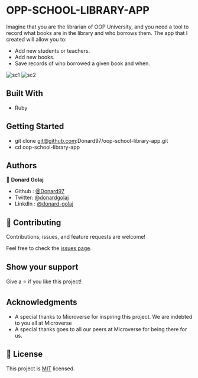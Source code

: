 # OPP-SCHOOL-LIBRARY-APP

Imagine that you are the librarian of OOP University, and you need a tool to record what books are in the library and who borrows them. The app that I created will allow you to:

- Add new students or teachers.
- Add new books.
- Save records of who borrowed a given book and when.

![sc1](https://user-images.githubusercontent.com/74506933/142516607-0af2904c-7835-4a39-aebb-e81f9660f62a.PNG)
![sc2](https://user-images.githubusercontent.com/74506933/142516613-2bad5944-cf7a-481d-a3e3-12d58221e688.PNG)


## Built With

- Ruby

## Getting Started

- git clone git@github.com:Donard97/oop-school-library-app.git
- cd oop-school-library-app
## Authors

👤 **Donard Golaj**

- Github : [@Donard97](https://github.com/Donard97)
- Twitter: [@donardgolaj](https://twitter.com/donardgolaj)
- LinkdIn : [@donard-golaj](https://www.linkedin.com/in/donard-golaj/)


## 🤝 Contributing

Contributions, issues, and feature requests are welcome!

Feel free to check the [issues page](https://github.com/Donard97/oop-school-library-app/issues).

## Show your support

Give a ⭐️ if you like this project!

## Acknowledgments

- A special thanks to Microverse for inspiring this project. We are indebted to you all at Microverse
- A special thanks goes to all our peers at Microverse for being there for us.

## 📝 License

This project is [MIT](./MIT.md) licensed.
